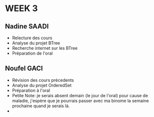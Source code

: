 # WEEK 3

## Nadine SAADI

- Relecture des cours
- Analyse du projet BTree
- Recherche internet sur les BTree
- Préparation de l'oral

## Noufel GACI

- Révision des cours précedents
- Analyse du projet OrderedSet
- Préparation à l'oral
- Petite Note: je serais absent demain (le jour de l'oral) pour cause de maladie, j'espère que je pourrais passer avec ma binome la semaine prochaine quand je serais là.
- 
